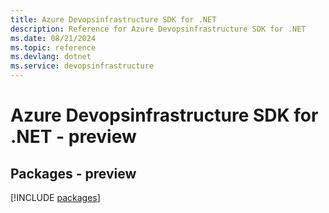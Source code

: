 ```yaml
---
title: Azure Devopsinfrastructure SDK for .NET
description: Reference for Azure Devopsinfrastructure SDK for .NET
ms.date: 08/21/2024
ms.topic: reference
ms.devlang: dotnet
ms.service: devopsinfrastructure
---
```

# Azure Devopsinfrastructure SDK for .NET - preview
## Packages - preview
[!INCLUDE [packages](devopsinfrastructure-index.md)]